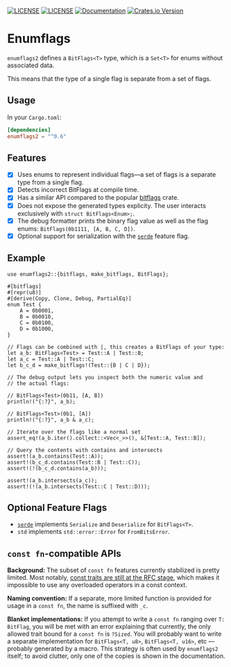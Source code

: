 [![LICENSE](https://img.shields.io/badge/license-MIT-blue.svg)](LICENSE-MIT)
[![LICENSE](https://img.shields.io/badge/license-apache-blue.svg)](LICENSE-APACHE)
[![Documentation](https://docs.rs/enumflags2/badge.svg)](https://docs.rs/enumflags2)
[![Crates.io Version](https://img.shields.io/crates/v/enumflags2.svg)](https://crates.io/crates/enumflags2)

# Enumflags

`enumflags2` defines a `BitFlags<T>` type, which is a `Set<T>`
for enums without associated data.

This means that the type of a single flag is separate from a set of flags.

## Usage

In your `Cargo.toml`:
```Toml
[dependencies]
enumflags2 = "^0.6"
```

## Features

- [x] Uses enums to represent individual flags&mdash;a set of flags is a separate type from a single flag.
- [x] Detects incorrect BitFlags at compile time.
- [x] Has a similar API compared to the popular [bitflags](https://crates.io/crates/bitflags) crate.
- [x] Does not expose the generated types explicity. The user interacts exclusively with `struct BitFlags<Enum>;`.
- [x] The debug formatter prints the binary flag value as well as the flag enums: `BitFlags(0b1111, [A, B, C, D])`.
- [x] Optional support for serialization with the [`serde`](https://serde.rs/) feature flag.

## Example
```
use enumflags2::{bitflags, make_bitflags, BitFlags};

#[bitflags]
#[repr(u8)]
#[derive(Copy, Clone, Debug, PartialEq)]
enum Test {
    A = 0b0001,
    B = 0b0010,
    C = 0b0100,
    D = 0b1000,
}

// Flags can be combined with |, this creates a BitFlags of your type:
let a_b: BitFlags<Test> = Test::A | Test::B;
let a_c = Test::A | Test::C;
let b_c_d = make_bitflags!(Test::{B | C | D});

// The debug output lets you inspect both the numeric value and
// the actual flags:

// BitFlags<Test>(0b11, [A, B])
println!("{:?}", a_b);

// BitFlags<Test>(0b1, [A])
println!("{:?}", a_b & a_c);

// Iterate over the flags like a normal set
assert_eq!(a_b.iter().collect::<Vec<_>>(), &[Test::A, Test::B]);

// Query the contents with contains and intersects
assert!(a_b.contains(Test::A));
assert!(b_c_d.contains(Test::B | Test::C));
assert!(!(b_c_d.contains(a_b)));

assert!(a_b.intersects(a_c));
assert!(!(a_b.intersects(Test::C | Test::D)));
```

## Optional Feature Flags

- [`serde`](https://serde.rs/) implements `Serialize` and `Deserialize`
  for `BitFlags<T>`.
- `std` implements `std::error::Error` for `FromBitsError`.

## `const fn`-compatible APIs

**Background:** The subset of `const fn` features currently stabilized is pretty limited.
Most notably, [const traits are still at the RFC stage][const-trait-rfc],
which makes it impossible to use any overloaded operators in a const
context.

**Naming convention:** If a separate, more limited function is provided
for usage in a `const fn`, the name is suffixed with `_c`.

**Blanket implementations:** If you attempt to write a `const fn` ranging
over `T: BitFlag`, you will be met with an error explaining that currently,
the only allowed trait bound for a `const fn` is `?Sized`. You will probably
want to write a separate implementation for `BitFlags<T, u8>`,
`BitFlags<T, u16>`, etc — probably generated by a macro.
This strategy is often used by `enumflags2` itself; to avoid clutter, only
one of the copies is shown in the documentation.

[const-trait-rfc]: https://github.com/rust-lang/rfcs/pull/2632
